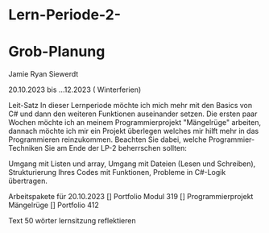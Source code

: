 # Lern-Periode-2-
# Grob-Planung
Jamie Ryan Siewerdt

20.10.2023 bis ...12.2023 ( Winterferien)

Leit-Satz
In dieser Lernperiode möchte ich mich mehr mit den Basics von C# und dann den weiteren Funktionen auseinander setzen. Die ersten paar Wochen möchte ich an meinem Programmierprojekt "Mängelrüge" arbeiten, dannach möchte ich mir ein Projekt überlegen welches mir hilft mehr in das Programmieren reinzukommen. 
Beachten Sie dabei, welche Programmier-Techniken Sie am Ende der LP-2 beherrschen sollten:

Umgang mit Listen und array,
Umgang mit Dateien (Lesen und Schreiben),
Strukturierung Ihres Codes mit Funktionen,
Probleme in C#-Logik übertragen.



Arbeitspakete für 20.10.2023
[] Portfolio Modul 319 
[] Programmierprojekt Mängelrüge 
[] Portfolio 412

Text 50 wörter lernsitzung reflektieren
